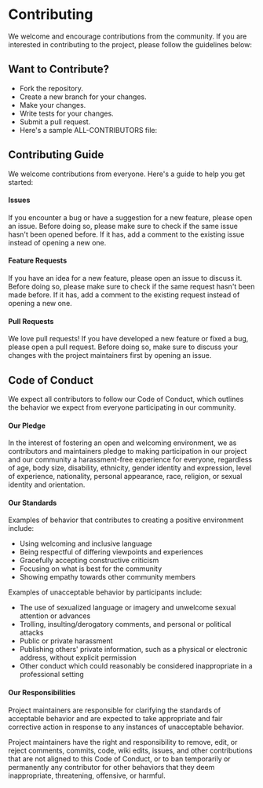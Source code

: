 # Contributing

We welcome and encourage contributions from the community. If you are interested in contributing to the project, please follow the guidelines below:

## Want to Contribute?

-   Fork the repository.
-   Create a new branch for your changes.
-   Make your changes.
-   Write tests for your changes.
-   Submit a pull request.
-   Here's a sample ALL-CONTRIBUTORS file:


## Contributing Guide

We welcome contributions from everyone. Here's a guide to help you get started:

#### Issues

If you encounter a bug or have a suggestion for a new feature, please open an issue. Before doing so, please make sure to check if the same issue hasn't been opened before. If it has, add a comment to the existing issue instead of opening a new one.

#### Feature Requests

If you have an idea for a new feature, please open an issue to discuss it. Before doing so, please make sure to check if the same request hasn't been made before. If it has, add a comment to the existing request instead of opening a new one.

#### Pull Requests

We love pull requests! If you have developed a new feature or fixed a bug, please open a pull request. Before doing so, make sure to discuss your changes with the project maintainers first by opening an issue.


## Code of Conduct

We expect all contributors to follow our Code of Conduct, which outlines the behavior we expect from everyone participating in our community.

#### Our Pledge

In the interest of fostering an open and welcoming environment, we as contributors and maintainers pledge to making participation in our project and our community a harassment-free experience for everyone, regardless of age, body size, disability, ethnicity, gender identity and expression, level of experience, nationality, personal appearance, race, religion, or sexual identity and orientation.

#### Our Standards

Examples of behavior that contributes to creating a positive environment include:

- Using welcoming and inclusive language
- Being respectful of differing viewpoints and experiences
- Gracefully accepting constructive criticism
- Focusing on what is best for the community
- Showing empathy towards other community members

Examples of unacceptable behavior by participants include:

- The use of sexualized language or imagery and unwelcome sexual attention or advances
- Trolling, insulting/derogatory comments, and personal or political attacks
- Public or private harassment
- Publishing others' private information, such as a physical or electronic address, without explicit permission
- Other conduct which could reasonably be considered inappropriate in a professional setting

#### Our Responsibilities

Project maintainers are responsible for clarifying the standards of acceptable behavior and are expected to take appropriate and fair corrective action in response to any instances of unacceptable behavior.

Project maintainers have the right and responsibility to remove, edit, or reject comments, commits, code, wiki edits, issues, and other contributions that are not aligned to this Code of Conduct, or to ban temporarily or permanently any contributor for other behaviors that they deem inappropriate, threatening, offensive, or harmful.
